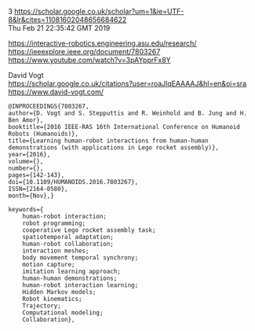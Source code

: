 3
https://scholar.google.co.uk/scholar?um=1&ie=UTF-8&lr&cites=11081602048656684622  
Thu Feb 21 22:35:42 GMT 2019



https://interactive-robotics.engineering.asu.edu/research/  
https://ieeexplore.ieee.org/document/7803267  
https://www.youtube.com/watch?v=3pAYpprFx8Y   

David Vogt  
https://scholar.google.co.uk/citations?user=roaJlqEAAAAJ&hl=en&oi=sra    
https://www.david-vogt.com/  



```
@INPROCEEDINGS{7803267, 
author={D. Vogt and S. Stepputtis and R. Weinhold and B. Jung and H. Ben Amor}, 
booktitle={2016 IEEE-RAS 16th International Conference on Humanoid Robots (Humanoids)}, 
title={Learning human-robot interactions from human-human demonstrations (with applications in Lego rocket assembly)}, 
year={2016}, 
volume={}, 
number={}, 
pages={142-143}, 
doi={10.1109/HUMANOIDS.2016.7803267}, 
ISSN={2164-0580}, 
month={Nov},}
```


```
keywords={
	human-robot interaction;
	robot programming;
	cooperative Lego rocket assembly task;
	spatiotemporal adaptation;
	human-robot collaboration;
	interaction meshes;
	body movement temporal synchrony;
	motion capture;
	imitation learning approach;
	human-human demonstrations;
	human-robot interaction learning;
	Hidden Markov models;
	Robot kinematics;
	Trajectory;
	Computational modeling;
	Collaboration}, 
```



